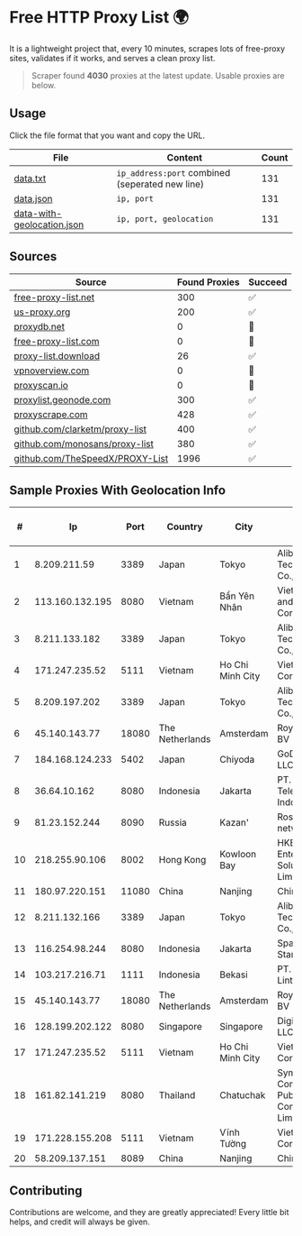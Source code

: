 
# Free HTTP Proxy List 🌍

It is a lightweight project that, every 10 minutes, scrapes lots of free-proxy sites, validates if it works, and serves a clean proxy list.


> Scraper found **4030** proxies at the latest update. Usable proxies are below.

## Usage

Click the file format that you want and copy the URL.


|File|Content|Count|
|----|-------|-----|
|[data.txt](https://raw.githubusercontent.com/themiralay/Proxy-List-World/master/data.txt)|`ip_address:port` combined (seperated new line)|131|
|[data.json](https://raw.githubusercontent.com/themiralay/Proxy-List-World/master/data.json)|`ip, port`|131|
|[data-with-geolocation.json](https://raw.githubusercontent.com/themiralay/Proxy-List-World/master/data-with-geolocation.json)|`ip, port, geolocation`|131|

## Sources

|Source|Found Proxies|Succeed|
|------|-------------|-------|
|[free-proxy-list.net](https://free-proxy-list.net)|300|✅|
|[us-proxy.org](https://www.us-proxy.org)|200|✅|
|[proxydb.net](http://proxydb.net)|0|🚫|
|[free-proxy-list.com](https://free-proxy-list.com/?page=&port=&type%5B%5D=http&type%5B%5D=https&up_time=0&search=Search)|0|🚫|
|[proxy-list.download](https://www.proxy-list.download/HTTP)|26|✅|
|[vpnoverview.com](https://vpnoverview.com/privacy/anonymous-browsing/free-proxy-servers)|0|🚫|
|[proxyscan.io](https://www.proxyscan.io)|0|🚫|
|[proxylist.geonode.com](https://proxylist.geonode.com/api/proxy-list?limit=300&page=1&sort_by=lastChecked&sort_type=desc&protocols=http,https)|300|✅|
|[proxyscrape.com](https://api.proxyscrape.com/v2/?request=displayproxies&protocol=http&timeout=10000&country=all&ssl=all&anonymity=all)|428|✅|
|[github.com/clarketm/proxy-list](https://raw.githubusercontent.com/clarketm/proxy-list/master/proxy-list-raw.txt)|400|✅|
|[github.com/monosans/proxy-list](https://raw.githubusercontent.com/monosans/proxy-list/main/proxies/http.txt)|380|✅|
|[github.com/TheSpeedX/PROXY-List](https://raw.githubusercontent.com/TheSpeedX/PROXY-List/master/http.txt)|1996|✅|


## Sample Proxies With Geolocation Info

|#|Ip|Port|Country|City|Internet Service Provider|
|-|--|----|-------|----|-------------------------|
|1|8.209.211.59|3389|Japan|Tokyo|Alibaba (US) Technology Co., Ltd.|
|2|113.160.132.195|8080|Vietnam|Bẩn Yên Nhân|VietNam Post and Telecom Corporation|
|3|8.211.133.182|3389|Japan|Tokyo|Alibaba (US) Technology Co., Ltd.|
|4|171.247.235.52|5111|Vietnam|Ho Chi Minh City|Viettel Corporation|
|5|8.209.197.202|3389|Japan|Tokyo|Alibaba (US) Technology Co., Ltd.|
|6|45.140.143.77|18080|The Netherlands|Amsterdam|RoyaleHosting BV|
|7|184.168.124.233|5402|Japan|Chiyoda|GoDaddy.com, LLC|
|8|36.64.10.162|8080|Indonesia|Jakarta|PT. Telekomunikasi Indonesia|
|9|81.23.152.244|8090|Russia|Kazan'|Rostelecom networks|
|10|218.255.90.106|8002|Hong Kong|Kowloon Bay|HKBN Enterprise Solutions HK Limited|
|11|180.97.220.151|11080|China|Nanjing|Chinanet|
|12|8.211.132.166|3389|Japan|Tokyo|Alibaba (US) Technology Co., Ltd.|
|13|116.254.98.244|8080|Indonesia|Jakarta|SpaceX Starlink|
|14|103.217.216.71|1111|Indonesia|Bekasi|PT. Infotama Lintas Global|
|15|45.140.143.77|18080|The Netherlands|Amsterdam|RoyaleHosting BV|
|16|128.199.202.122|8080|Singapore|Singapore|DigitalOcean, LLC|
|17|171.247.235.52|5111|Vietnam|Ho Chi Minh City|Viettel Corporation|
|18|161.82.141.219|8080|Thailand|Chatuchak|Symphony Communication Public Company Limited|
|19|171.228.155.208|5111|Vietnam|Vĩnh Tường|Viettel Corporation|
|20|58.209.137.151|8089|China|Nanjing|China Telecom|



## Contributing

Contributions are welcome, and they are greatly appreciated! Every
little bit helps, and credit will always be given.


